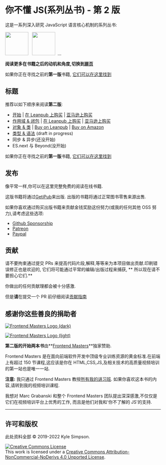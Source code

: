 # 你不懂 JS(系列丛书) - 第 2 版

这是一系列深入研究 JavaScript 语言核心机制的系列丛书:

<a href="https://leanpub.com/ydkjsy-get-started"><img src="get-started/images/cover.png" width="75"></a>&nbsp;&nbsp;
<a href="https://leanpub.com/ydkjsy-scope-closures"><img src="scope-closures/images/cover.png" width="75"></a>&nbsp;&nbsp;...

**阅读更多在书籍之后的动机和角度,切换到[扉页](preface.md)**

如果你正在寻找之前的**第一版**书籍, [它们可以在这里找到](https://github.com/getify/You-Dont-Know-JS/blob/1st-ed/README.md)

## 标题

推荐以如下顺序来阅读**第二版**:

-   [开始](get-started/README.md) | [在 Leanpub 上购买](https://leanpub.com/ydkjsy-get-started) | [亚马逊上购买](https://www.amazon.com/dp/B084BNMN7T)
-   [作用域 & 闭包](scope-closures/README.md) | [在 Leanpub 上购买](https://leanpub.com/ydkjsy-scope-closures) | [亚马逊上购买](https://www.amazon.com/dp/B08634PZ3N)
-   [对象 & 类](scope-closures/README.md) | [Buy on Leanpub](https://leanpub.com/ydkjsy-scope-closures) | [Buy on Amazon](https://www.amazon.com/dp/B08634PZ3N)
-   [类型 & 语法](types-grammar/README.md) (draft in progress)
-   同步 & 异步(还没开始)
-   ES.next 与 Beyond(没开始)

如果你正在寻找之前的**第一版**书籍, [它们可以在这里找到](https://github.com/getify/You-Dont-Know-JS/blob/1st-ed/README.md)

## 发布

像平常一样,你可以在这里完整免费的阅读在线书籍.

这版书籍将通过[GetiPub](https://geti.pub)来出版. 出版的书籍将通过正常图书零售来源出售.

如果你喜欢通过购买出版书籍来贡献金钱奖励这份努力(或我的任何其他 OSS 努力),请考虑这些选项:

-   [Github Sponsorship](https://github.com/users/getify/sponsorship)
-   [Patreon](https://www.patreon.com/getify)
-   [Paypal](https://www.paypal.me/getify)

## 贡献

请不要拘束通过提交 PRs 来提高代码片段,解释,等等来为本项目做出贡献.印刷错误修正也是欢迎的, 它们将可能通过平常的编辑/出版过程来捕获, ** 所以现在请不要担心它们.**

你做出的任何贡献理都会被十分感激.

但是**请**在提交一个 PR 前仔细阅读[贡献指南](Contributing.md)

## 感谢你这些善良的捐助者

[![Frontend Masters Logo (dark)](https://github.com/getify/You-Dont-Know-JS/blob/2nd-ed/external-logos/fem_logo-light.svg)](https://frontendmasters.com#gh-light-mode-only)

[![Frontend Masters Logo (light)](https://github.com/getify/You-Dont-Know-JS/blob/2nd-ed/external-logos/fem_logo.svg)](https://frontendmasters.com#gh-dark-mode-only)

**第二版的开始两本书**由**[Frontend Masters](https://frontendmasters.com)**独家赞助.

Frontend Masters 是在面向前端软件开发中顶级专业训练资源的黄金标准.在前端上有超过 150 节课程,这应该是你在 HTML,CSS,JS,及相关技术的高质量视频培训的第一站也是唯一一站.

**注意:** 我只通过 Frontend Masters 教授[所有我的讲习班](https://frontendmasters.com/kyle-simpson). 如果你喜欢这本书的内容,请转到我的视频培训课程.

我想对 Marc Grabanski 和整个 Frontend Masters 团队提出深深感激,不仅仅是它们在视频培训平台上优秀的工作, 而且是他们对我和'你不了解的 JS'的支持.

---

## 许可和版权

此处资料全部 &copy; 2019-2022 Kyle Simpson.

<a rel="license" href="http://creativecommons.org/licenses/by-nc-nd/4.0/"><img alt="Creative Commons License" style="border-width:0" src="https://i.creativecommons.org/l/by-nc-nd/4.0/88x31.png" /></a><br />This work is licensed under a <a rel="license" href="http://creativecommons.org/licenses/by-nc-nd/4.0/">Creative Commons Attribution-NonCommercial-NoDerivs 4.0 Unported License</a>.
